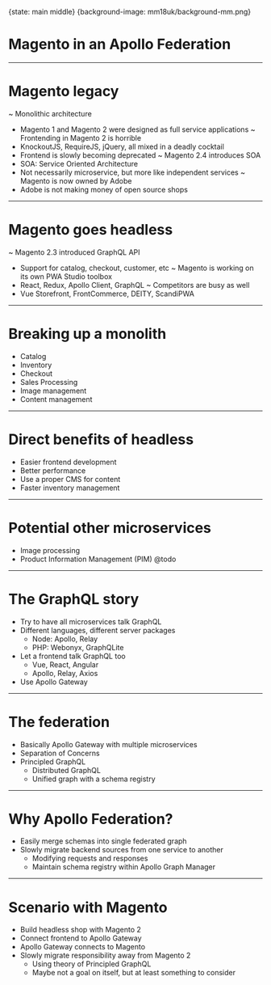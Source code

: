 {state: main middle}
{background-image: mm18uk/background-mm.png}
# Magento in an Apollo Federation

---
# Magento legacy
~ Monolithic architecture
  - Magento 1 and Magento 2 were designed as full service applications
~ Frontending in Magento 2 is horrible
  - KnockoutJS, RequireJS, jQuery, all mixed in a deadly cocktail
  - Frontend is slowly becoming deprecated
~ Magento 2.4 introduces SOA
  - SOA: Service Oriented Architecture
  - Not necessarily microservice, but more like independent services
~ Magento is now owned by Adobe
  - Adobe is not making money of open source shops

---
# Magento goes headless
~ Magento 2.3 introduced GraphQL API
  - Support for catalog, checkout, customer, etc
~ Magento is working on its own PWA Studio toolbox
  - React, Redux, Apollo Client, GraphQL
~ Competitors are busy as well
  - Vue Storefront, FrontCommerce, DEITY, ScandiPWA

---
# Breaking up a monolith
- Catalog
- Inventory
- Checkout
- Sales Processing
- Image management
- Content management

---
# Direct benefits of headless
- Easier frontend development
- Better performance
- Use a proper CMS for content
- Faster inventory management

---
# Potential other microservices
- Image processing
- Product Information Management (PIM)
@todo

---
# The GraphQL story
- Try to have all microservices talk GraphQL
- Different languages, different server packages
  - Node: Apollo, Relay
  - PHP: Webonyx, GraphQLite
- Let a frontend talk GraphQL too
  - Vue, React, Angular
  - Apollo, Relay, Axios
- Use Apollo Gateway

---
# The federation
- Basically Apollo Gateway with multiple microservices
- Separation of Concerns
- Principled GraphQL
  - Distributed GraphQL
  - Unified graph with a schema registry

---
# Why Apollo Federation?
- Easily merge schemas into single federated graph
- Slowly migrate backend sources from one service to another
  - Modifying requests and responses
  - Maintain schema registry within Apollo Graph Manager

---
# Scenario with Magento
- Build headless shop with Magento 2
- Connect frontend to Apollo Gateway
- Apollo Gateway connects to Magento
- Slowly migrate responsibility away from Magento 2
  - Using theory of Principled GraphQL
  - Maybe not a goal on itself, but at least something to consider
